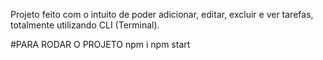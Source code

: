  Projeto feito com o intuito de poder adicionar, editar, excluir e ver tarefas, totalmente utilizando CLI (Terminal). 

#PARA RODAR O PROJETO
npm i
npm start

